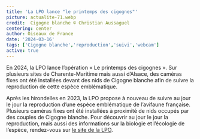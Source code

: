 ```yaml
---
title: 'La LPO lance "le printemps des cigognes"'
picture: actualite-71.webp
credit:  Cigogne blanche © Christian Aussaguel
centering: center
author: Oiseaux de France
date: '2024-03-16'
tags: ['Cigogne blanche','reproduction','suivi','webcam']
active: true
---
```


En 2024, la LPO lance l’opération « Le printemps des cigognes ». Sur plusieurs sites de Charente-Maritime mais aussi d’Alsace, des caméras fixes ont été installées devant des nids de Cigogne blanche afin de suivre la reproduction de cette espèce emblématique.

Après les hirondelles en 2023, la LPO propose à nouveau de suivre au jour le jour la reproduction d’une espèce emblématique de l’avifaune française. Plusieurs caméras fixes ont été installées à proximité de nids occupés par des couples de Cigogne blanche. Pour découvrir au jour le jour la reproduction, mais aussi des informations sur la biologie et l’écologie de l’espèce, rendez-vous sur [le site de la LPO](https://www.lpo.fr/decouvrir-la-nature/le-printemps-des-cigognes).  
